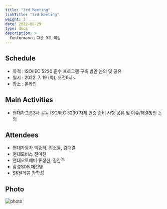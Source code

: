 ```yaml
---
title: "3rd Meeting"
linkTitle: "3rd Meeting"
weight: 3
date: 2022-06-29
type: docs
description: >
  Conformance 그룹 3차 미팅
---
```


## Schedule

* 목적 : ISO/IEC 5230 준수 프로그램 구축 방안 논의 및 공유
* 일시 : 2022. 7. 19 (화), 오전9시~
* 장소 : 온라인

## Main Activities
* 현대차그룹3사 공동 ISO/IEC 5230 자체 인증 준비 사항 공유 및 이슈/해결방안 논의

## Attendees
* 현대자동차 백송하, 진소윤, 김대열
* 현대모비스 전미진
* 현대오토에버 류창한, 김한주
* 삼성SDS 채진영
* SK텔레콤 장학성

## Photo
![photo](conformance_3rd_meeting.png)
